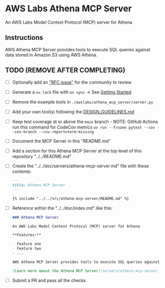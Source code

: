# AWS Labs Athena MCP Server

An AWS Labs Model Context Protocol (MCP) server for Athena

## Instructions

AWS Athena MCP Server provides tools to execute SQL queries against data stored in Amazon S3 using AWS Athena.

## TODO (REMOVE AFTER COMPLETING)

* [ ] Optionally add an ["RFC issue"](https://github.com/awslabs/mcp/issues) for the community to review
* [ ] Generate a `uv.lock` file with `uv sync` -> See [Getting Started](https://docs.astral.sh/uv/getting-started/)
* [ ] Remove the example tools in `./awslabs/athena_mcp_server/server.py`
* [ ] Add your own tool(s) following the [DESIGN_GUIDELINES.md](https://github.com/awslabs/mcp/blob/main/DESIGN_GUIDELINES.md)
* [ ] Keep test coverage at or above the `main` branch - NOTE: GitHub Actions run this command for CodeCov metrics `uv run --frozen pytest --cov --cov-branch --cov-report=term-missing`
* [ ] Document the MCP Server in this "README.md"
* [ ] Add a section for this Athena MCP Server at the top level of this repository "../../README.md"
* [ ] Create the "../../doc/servers/athena-mcp-server.md" file with these contents:

    ```markdown
    ---
    title: Athena MCP Server
    ---

    {% include "../../src/athena-mcp-server/README.md" %}
    ```

* [ ] Reference within the "../../doc/index.md" like this:

    ```markdown
    ### Athena MCP Server

    An AWS Labs Model Context Protocol (MCP) server for Athena

    **Features:**

    - Feature one
    - Feature two
    - ...

    AWS Athena MCP Server provides tools to execute SQL queries against data stored in Amazon S3 using AWS Athena.

    [Learn more about the Athena MCP Server](servers/athena-mcp-server.md)
    ```

* [ ] Submit a PR and pass all the checks
